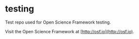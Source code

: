 # testing
Test repo used for Open Science Framework testing.

Visit the Open Science Framework at [http://osf.io](http://osf.io).
